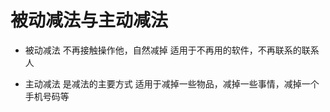 # 被动减法与主动减法

- 被动减法
  不再接触操作他，自然减掉
  适用于不再用的软件，不再联系的联系人

- 主动减法
  是减法的主要方式
  适用于减掉一些物品，减掉一些事情，减掉一个手机号码等

